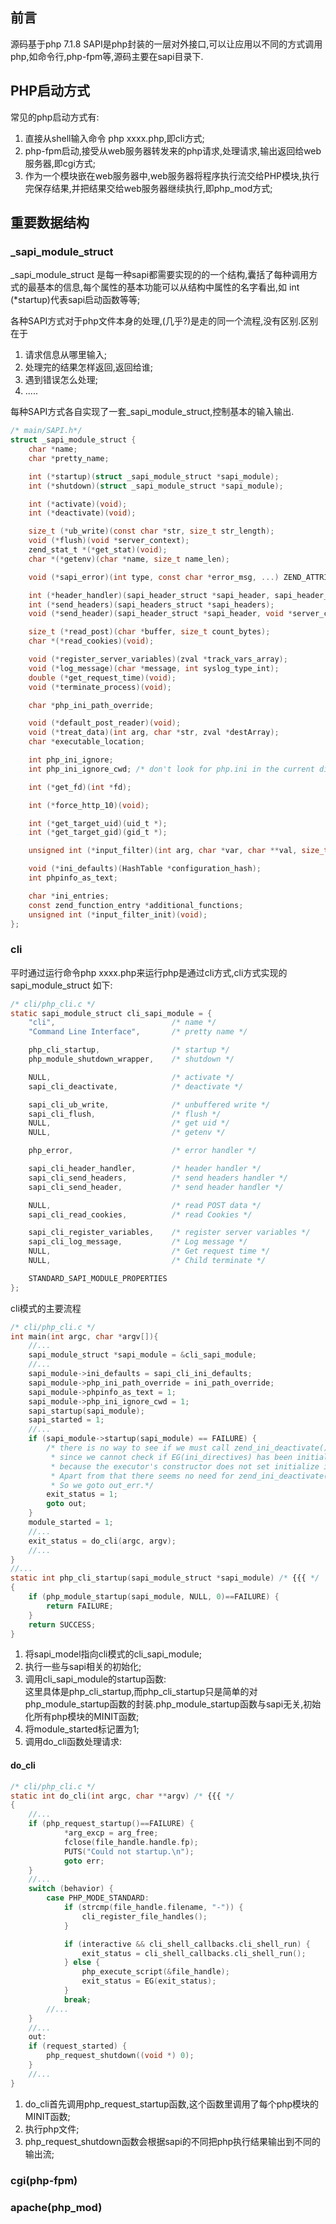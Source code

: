 ## 前言
源码基于php 7.1.8
SAPI是php封装的一层对外接口,可以让应用以不同的方式调用php,如命令行,php-fpm等,源码主要在sapi目录下.

## PHP启动方式
常见的php启动方式有:
1. 直接从shell输入命令 php xxxx.php,即cli方式;
2. php-fpm启动,接受从web服务器转发来的php请求,处理请求,输出返回给web服务器,即cgi方式;
3. 作为一个模块嵌在web服务器中,web服务器将程序执行流交给PHP模块,执行完保存结果,并把结果交给web服务器继续执行,即php_mod方式;

## 重要数据结构

### _sapi_module_struct
_sapi_module_struct 是每一种sapi都需要实现的的一个结构,囊括了每种调用方式的最基本的信息,每个属性的基本功能可以从结构中属性的名字看出,如 int (*startup)代表sapi启动函数等等;

各种SAPI方式对于php文件本身的处理,(几乎?)是走的同一个流程,没有区别.区别在于
1. 请求信息从哪里输入;
3. 处理完的结果怎样返回,返回给谁;
4. 遇到错误怎么处理;
5. .....

每种SAPI方式各自实现了一套_sapi_module_struct,控制基本的输入输出.

```c
/* main/SAPI.h*/
struct _sapi_module_struct {
	char *name;
	char *pretty_name;

	int (*startup)(struct _sapi_module_struct *sapi_module);
	int (*shutdown)(struct _sapi_module_struct *sapi_module);

	int (*activate)(void);
	int (*deactivate)(void);

	size_t (*ub_write)(const char *str, size_t str_length);
	void (*flush)(void *server_context);
	zend_stat_t *(*get_stat)(void);
	char *(*getenv)(char *name, size_t name_len);

	void (*sapi_error)(int type, const char *error_msg, ...) ZEND_ATTRIBUTE_FORMAT(printf, 2, 3);

	int (*header_handler)(sapi_header_struct *sapi_header, sapi_header_op_enum op, sapi_headers_struct *sapi_headers);
	int (*send_headers)(sapi_headers_struct *sapi_headers);
	void (*send_header)(sapi_header_struct *sapi_header, void *server_context);

	size_t (*read_post)(char *buffer, size_t count_bytes);
	char *(*read_cookies)(void);

	void (*register_server_variables)(zval *track_vars_array);
	void (*log_message)(char *message, int syslog_type_int);
	double (*get_request_time)(void);
	void (*terminate_process)(void);

	char *php_ini_path_override;

	void (*default_post_reader)(void);
	void (*treat_data)(int arg, char *str, zval *destArray);
	char *executable_location;

	int php_ini_ignore;
	int php_ini_ignore_cwd; /* don't look for php.ini in the current directory */

	int (*get_fd)(int *fd);

	int (*force_http_10)(void);

	int (*get_target_uid)(uid_t *);
	int (*get_target_gid)(gid_t *);

	unsigned int (*input_filter)(int arg, char *var, char **val, size_t val_len, size_t *new_val_len);

	void (*ini_defaults)(HashTable *configuration_hash);
	int phpinfo_as_text;

	char *ini_entries;
	const zend_function_entry *additional_functions;
	unsigned int (*input_filter_init)(void);
};
```

### cli
平时通过运行命令php xxxx.php来运行php是通过cli方式,cli方式实现的sapi_module_struct 如下:
```c
/* cli/php_cli.c */
static sapi_module_struct cli_sapi_module = {
	"cli",							/* name */
	"Command Line Interface",    	/* pretty name */

	php_cli_startup,				/* startup */
	php_module_shutdown_wrapper,	/* shutdown */

	NULL,							/* activate */
	sapi_cli_deactivate,			/* deactivate */

	sapi_cli_ub_write,		    	/* unbuffered write */
	sapi_cli_flush,				    /* flush */
	NULL,							/* get uid */
	NULL,							/* getenv */

	php_error,						/* error handler */

	sapi_cli_header_handler,		/* header handler */
	sapi_cli_send_headers,			/* send headers handler */
	sapi_cli_send_header,			/* send header handler */

	NULL,				            /* read POST data */
	sapi_cli_read_cookies,          /* read Cookies */

	sapi_cli_register_variables,	/* register server variables */
	sapi_cli_log_message,			/* Log message */
	NULL,							/* Get request time */
	NULL,							/* Child terminate */

	STANDARD_SAPI_MODULE_PROPERTIES
};
```

cli模式的主要流程
```c
/* cli/php_cli.c */
int main(int argc, char *argv[]){
    //...
    sapi_module_struct *sapi_module = &cli_sapi_module;
    //...
    sapi_module->ini_defaults = sapi_cli_ini_defaults;
	sapi_module->php_ini_path_override = ini_path_override;
	sapi_module->phpinfo_as_text = 1;
	sapi_module->php_ini_ignore_cwd = 1;
	sapi_startup(sapi_module);
	sapi_started = 1;
    //...
    if (sapi_module->startup(sapi_module) == FAILURE) {
		/* there is no way to see if we must call zend_ini_deactivate()
		 * since we cannot check if EG(ini_directives) has been initialised
		 * because the executor's constructor does not set initialize it.
		 * Apart from that there seems no need for zend_ini_deactivate() yet.
		 * So we goto out_err.*/
		exit_status = 1;
		goto out;
	}
    module_started = 1;
    //...
    exit_status = do_cli(argc, argv);
    //...
}
//...
static int php_cli_startup(sapi_module_struct *sapi_module) /* {{{ */
{
	if (php_module_startup(sapi_module, NULL, 0)==FAILURE) {
		return FAILURE;
	}
	return SUCCESS;
}

```
1. 将sapi_model指向cli模式的cli_sapi_module;
2. 执行一些与sapi相关的初始化;
3. 调用cli_sapi_module的startup函数:  
    这里具体是php_cli_startup,而php_cli_startup只是简单的对php_module_startup函数的封装.php_module_startup函数与sapi无关,初始化所有php模块的MINIT函数;
4. 将module_started标记置为1;
5. 调用do_cli函数处理请求:

#### do_cli
```c
/* cli/php_cli.c */
static int do_cli(int argc, char **argv) /* {{{ */
{
    //...
    if (php_request_startup()==FAILURE) {
			*arg_excp = arg_free;
			fclose(file_handle.handle.fp);
			PUTS("Could not startup.\n");
			goto err;
	}
    //...
    switch (behavior) {
		case PHP_MODE_STANDARD:
			if (strcmp(file_handle.filename, "-")) {
				cli_register_file_handles();
			}

			if (interactive && cli_shell_callbacks.cli_shell_run) {
				exit_status = cli_shell_callbacks.cli_shell_run();
			} else {
				php_execute_script(&file_handle);
				exit_status = EG(exit_status);
			}
			break;
        //...
    }
    //...
    out:
	if (request_started) {
		php_request_shutdown((void *) 0);
	}
    //...
}
```
1. do_cli首先调用php_request_startup函数,这个函数里调用了每个php模块的MINIT函数;
2. 执行php文件;
3. php_request_shutdown函数会根据sapi的不同把php执行结果输出到不同的输出流;


### cgi(php-fpm)
### apache(php_mod)

